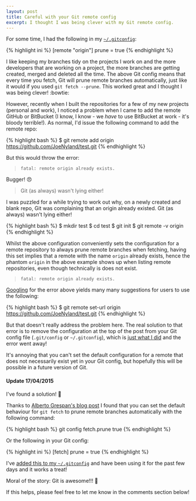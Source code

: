 ```yaml
---
layout: post
title: Careful with your Git remote config
excerpt: I thought I was being clever with my Git remote config.
---
```


For some time, I had the following in my [`~/.gitconfig`][1]:

{% highlight ini %}
[remote "origin"]
    prune = true
{% endhighlight %}

I like keeping my branches tidy on the projects I work on and the more developers that are working on a project, the
more branches are getting created, merged and deleted all the time. The above Git config means that every time you
fetch, Git will prune remote branches automatically, just like it would if you used `git fetch --prune`. This worked
great and I thought I was being clever! :bowtie:

However, recently when I built the repositories for a few of my new projects (personal and work), I noticed a problem
when I came to add the remote GitHub or BitBucket (I know, I know - we *have* to use BitBucket at work - it's bloody
terrible!). As normal, I'd issue the following command to add the remote repo:

{% highlight bash %}
$ git remote add origin https://github.com/JoeNyland/test.git
{% endhighlight %}

But this would throw the error:

> `fatal: remote origin already exists.`

Bugger! :angry:

> Git (as always) wasn't lying either!

I was puzzled for a while trying to work out why, on a newly created and blank repo, Git was complaining that an
origin already existed. Git (as always) wasn't lying either!

{% highlight bash %}
$ mkdir test
$ cd test
$ git init
$ git remote -v
origin
{% endhighlight %}

Whilst the above configuration conveniently sets the configuration for a remote repository to always prune remote
branches when fetching, having this set implies that a remote with the name `origin` already exists, hence the
phantom `origin` in the above example shows up when listing remote repositories, even though technically is does not
exist.

> `fatal: remote origin already exists.`

[Googling][2] for the error above yields many many suggestions for users to use the following:

{% highlight bash %}
$ git remote set-url origin https://github.com/JoeNyland/test.git
{% endhighlight %}

But that doesn't really address the problem here. The real solution to that error is to remove the configuration at
the top of the post from your Git config file (`.git/config` or `~/.gitconfig`), which is [just what I did][3] and the
error went away!

It's annoying that you can't set the default configuration for a remote that does not necessarily exist yet in your Git
config, but hopefully this will be possible in a future version of Git.

#### Update 17/04/2015
I've found a solution! :tada:

Thanks to [Alberto Grespan's blog post][4] I found that you can set the default behaviour for `git fetch` to prune
remote branches automatically with the following command:

{% highlight bash %}
git config fetch.prune true
{% endhighlight %}

Or the following in your Git config:

{% highlight ini %}
[fetch]
  prune = true
{% endhighlight %}

I've [added this to my `~/.gitconfig`][5] and have been using it for the past few days and it works a treat!

Moral of the story: Git is awesome!!! :metal:

If this helps, please feel free to let me know in the comments section below!

[1]: https://github.com/JoeNyland/dotfiles/blob/master/home/.gitconfig
[2]: https://www.google.co.uk/#q=fatal:+remote+origin+already+exists.
[3]: https://github.com/JoeNyland/dotfiles/commit/f2d9ea2fdfbb31c762ea3523d2a59c83735d406e
[4]: http://albertogrespan.com/blog/always-prune-remote-tracking-branches/
[5]: https://github.com/JoeNyland/dotfiles/commit/5ba637fd18da75e9f159a7186c9a01a975b6bcab

